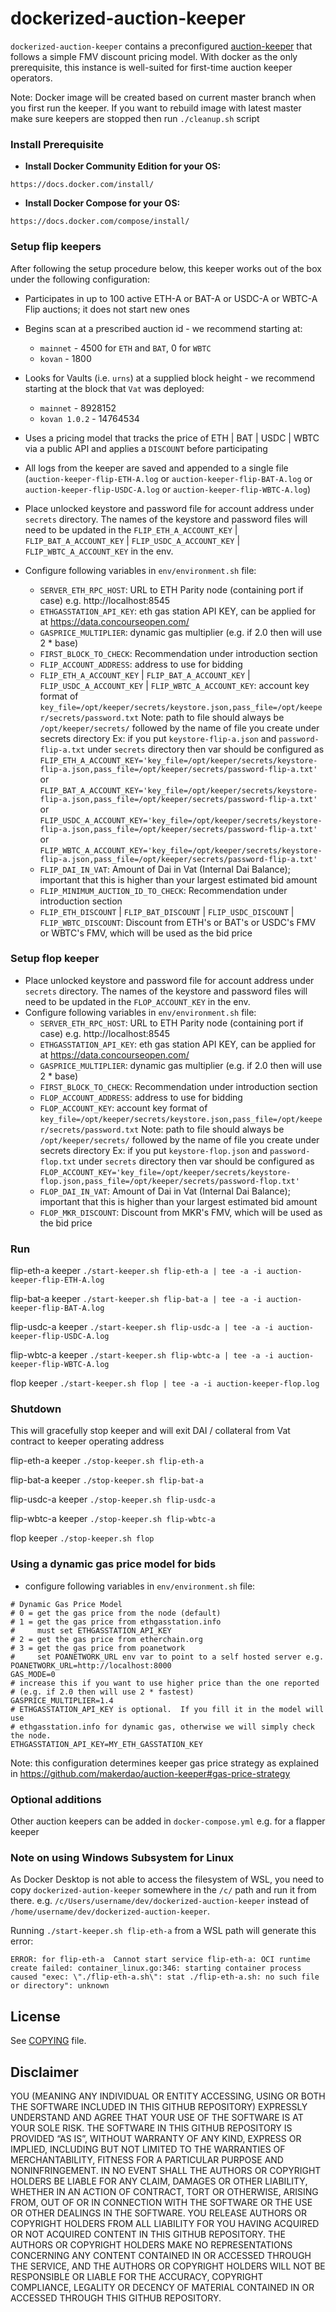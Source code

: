 # dockerized-auction-keeper

`dockerized-auction-keeper` contains a preconfigured [auction-keeper](https://github.com/makerdao/auction-keeper) that follows a simple FMV discount pricing model. With docker as the only prerequisite, this instance is well-suited for first-time auction keeper operators.

Note: Docker image will be created based on current master branch when you first run the keeper. If you want to rebuild image
with latest master make sure keepers are stopped then run `./cleanup.sh` script

### Install Prerequisite

- **Install Docker Community Edition for your OS:**
```
https://docs.docker.com/install/
```
- **Install Docker Compose for your OS:**
```
https://docs.docker.com/compose/install/
```

### Setup flip keepers

After following the setup procedure below, this keeper works out of the box under the following configuration:
- Participates in up to 100 active ETH-A or BAT-A or USDC-A or WBTC-A Flip auctions; it does not start new ones
- Begins scan at a prescribed auction id - we recommend starting at:
  - `mainnet` - 4500 for `ETH` and `BAT`, 0 for `WBTC`
  - `kovan` - 1800
- Looks for Vaults (i.e. `urns`) at a supplied block height - we recommend starting at the block that `Vat` was deployed:
  - `mainnet` - 8928152
  - `kovan 1.0.2` - 14764534
- Uses a pricing model that tracks the price of ETH | BAT | USDC | WBTC via a public API and applies a `DISCOUNT` before participating
- All logs from the keeper are saved and appended to a single file (`auction-keeper-flip-ETH-A.log` or `auction-keeper-flip-BAT-A.log` or `auction-keeper-flip-USDC-A.log` or `auction-keeper-flip-WBTC-A.log`)

- Place unlocked keystore and password file for account address under `secrets` directory. The names of the keystore and password files will need to be updated in the `FLIP_ETH_A_ACCOUNT_KEY` | `FLIP_BAT_A_ACCOUNT_KEY` | `FLIP_USDC_A_ACCOUNT_KEY` | `FLIP_WBTC_A_ACCOUNT_KEY` in the env.
- Configure following variables in `env/environment.sh` file:
    - `SERVER_ETH_RPC_HOST`: URL to ETH Parity node (containing port if case) e.g. http://localhost:8545
    - `ETHGASSTATION_API_KEY`: eth gas station API KEY, can be applied for at https://data.concourseopen.com/
    - `GASPRICE_MULTIPLIER`: dynamic gas multiplier (e.g. if 2.0 then will use 2 * base)
    - `FIRST_BLOCK_TO_CHECK`: Recommendation under introduction section
    - `FLIP_ACCOUNT_ADDRESS`: address to use for bidding
    - `FLIP_ETH_A_ACCOUNT_KEY` | `FLIP_BAT_A_ACCOUNT_KEY` | `FLIP_USDC_A_ACCOUNT_KEY` | `FLIP_WBTC_A_ACCOUNT_KEY`: account key format of `key_file=/opt/keeper/secrets/keystore.json,pass_file=/opt/keeper/secrets/password.txt`
    Note: path to file should always be `/opt/keeper/secrets/` followed by the name of file you create under secrets directory
    Ex: if you put `keystore-flip-a.json` and `password-flip-a.txt` under `secrets` directory then var should be configured as
    `FLIP_ETH_A_ACCOUNT_KEY='key_file=/opt/keeper/secrets/keystore-flip-a.json,pass_file=/opt/keeper/secrets/password-flip-a.txt'`
    or
    `FLIP_BAT_A_ACCOUNT_KEY='key_file=/opt/keeper/secrets/keystore-flip-a.json,pass_file=/opt/keeper/secrets/password-flip-a.txt'`
    or
    `FLIP_USDC_A_ACCOUNT_KEY='key_file=/opt/keeper/secrets/keystore-flip-a.json,pass_file=/opt/keeper/secrets/password-flip-a.txt'`
    or
    `FLIP_WBTC_A_ACCOUNT_KEY='key_file=/opt/keeper/secrets/keystore-flip-a.json,pass_file=/opt/keeper/secrets/password-flip-a.txt'`
    - `FLIP_DAI_IN_VAT`: Amount of Dai in Vat (Internal Dai Balance); important that this is higher than your largest estimated bid amount
    - `FLIP_MINIMUM_AUCTION_ID_TO_CHECK`: Recommendation under introduction section
    - `FLIP_ETH_DISCOUNT` | `FLIP_BAT_DISCOUNT` | `FLIP_USDC_DISCOUNT` | `FLIP_WBTC_DISCOUNT`: Discount from ETH's or BAT's or USDC's FMV or WBTC's FMV, which will be used as the bid price

### Setup flop keeper

- Place unlocked keystore and password file for account address under `secrets` directory. The names of the keystore and password files will need to be updated in the `FLOP_ACCOUNT_KEY` in the env.
- Configure following variables in `env/environment.sh` file:
    - `SERVER_ETH_RPC_HOST`: URL to ETH Parity node (containing port if case) e.g. http://localhost:8545
    - `ETHGASSTATION_API_KEY`: eth gas station API KEY, can be applied for at https://data.concourseopen.com/
    - `GASPRICE_MULTIPLIER`: dynamic gas multiplier (e.g. if 2.0 then will use 2 * base)
    - `FIRST_BLOCK_TO_CHECK`: Recommendation under introduction section
    - `FLOP_ACCOUNT_ADDRESS`: address to use for bidding
    - `FLOP_ACCOUNT_KEY`: account key format of `key_file=/opt/keeper/secrets/keystore.json,pass_file=/opt/keeper/secrets/password.txt`
    Note: path to file should always be `/opt/keeper/secrets/` followed by the name of file you create under secrets directory
    Ex: if you put `keystore-flop.json` and `password-flop.txt` under `secrets` directory then var should be configured as
    `FLOP_ACCOUNT_KEY='key_file=/opt/keeper/secrets/keystore-flop.json,pass_file=/opt/keeper/secrets/password-flop.txt'`
    - `FLOP_DAI_IN_VAT`: Amount of Dai in Vat (Internal Dai Balance); important that this is higher than your largest estimated bid amount
    - `FLOP_MKR_DISCOUNT`: Discount from MKR's FMV, which will be used as the bid price

### Run

flip-eth-a keeper
`./start-keeper.sh flip-eth-a | tee -a -i auction-keeper-flip-ETH-A.log`

flip-bat-a keeper
`./start-keeper.sh flip-bat-a | tee -a -i auction-keeper-flip-BAT-A.log`

flip-usdc-a keeper
`./start-keeper.sh flip-usdc-a | tee -a -i auction-keeper-flip-USDC-A.log`

flip-wbtc-a keeper
`./start-keeper.sh flip-wbtc-a | tee -a -i auction-keeper-flip-WBTC-A.log`

flop keeper
`./start-keeper.sh flop | tee -a -i auction-keeper-flop.log`

### Shutdown
This will gracefully stop keeper and will exit DAI / collateral from Vat contract to keeper operating address

flip-eth-a keeper
`./stop-keeper.sh flip-eth-a`

flip-bat-a keeper
`./stop-keeper.sh flip-bat-a`

flip-usdc-a keeper
`./stop-keeper.sh flip-usdc-a`

flip-wbtc-a keeper
`./stop-keeper.sh flip-wbtc-a`

flop keeper
`./stop-keeper.sh flop`

### Using a dynamic gas price model for bids

- configure following variables in `env/environment.sh` file:
```
# Dynamic Gas Price Model
# 0 = get the gas price from the node (default)
# 1 = get the gas price from ethgasstation.info
#     must set ETHGASSTATION_API_KEY
# 2 = get the gas price from etherchain.org
# 3 = get the gas price from poanetwork
#     set POANETWORK_URL env var to point to a self hosted server e.g. POANETWORK_URL=http://localhost:8000
GAS_MODE=0
# increase this if you want to use higher price than the one reported
# (e.g. if 2.0 then will use 2 * fastest)
GASPRICE_MULTIPLIER=1.4
# ETHGASSTATION_API_KEY is optional.  If you fill it in the model will use
# ethgasstation.info for dynamic gas, otherwise we will simply check the node.
ETHGASSTATION_API_KEY=MY_ETH_GASSTATION_KEY
```  
Note: this configuration determines keeper gas price strategy as explained in https://github.com/makerdao/auction-keeper#gas-price-strategy 

### Optional additions

Other auction keepers can be added in `docker-compose.yml` e.g. for a flapper keeper

### Note on using Windows Subsystem for Linux
As Docker Desktop is not able to access the filesystem of WSL, you need to copy `dockerized-aution-keeper` somewhere in the `/c/` path and run it from there. e.g. `/c/Users/username/dev/dockerized-auction-keeper` instead of `/home/username/dev/dockerized-auction-keeper`. 

Running `./start-keeper.sh flip-eth-a` from a WSL path will generate this error:
```
ERROR: for flip-eth-a  Cannot start service flip-eth-a: OCI runtime create failed: container_linux.go:346: starting container process caused "exec: \"./flip-eth-a.sh\": stat ./flip-eth-a.sh: no such file or directory": unknown
```

## License
See [COPYING](https://github.com/makerdao/dockerized-auction-keeper/blob/master/COPYING) file.

## Disclaimer
YOU (MEANING ANY INDIVIDUAL OR ENTITY ACCESSING, USING OR BOTH THE SOFTWARE INCLUDED IN THIS GITHUB REPOSITORY) EXPRESSLY UNDERSTAND AND AGREE THAT YOUR USE OF THE SOFTWARE IS AT YOUR SOLE RISK. THE SOFTWARE IN THIS GITHUB REPOSITORY IS PROVIDED “AS IS”, WITHOUT WARRANTY OF ANY KIND, EXPRESS OR IMPLIED, INCLUDING BUT NOT LIMITED TO THE WARRANTIES OF MERCHANTABILITY, FITNESS FOR A PARTICULAR PURPOSE AND NONINFRINGEMENT. IN NO EVENT SHALL THE AUTHORS OR COPYRIGHT HOLDERS BE LIABLE FOR ANY CLAIM, DAMAGES OR OTHER LIABILITY, WHETHER IN AN ACTION OF CONTRACT, TORT OR OTHERWISE, ARISING FROM, OUT OF OR IN CONNECTION WITH THE SOFTWARE OR THE USE OR OTHER DEALINGS IN THE SOFTWARE. YOU RELEASE AUTHORS OR COPYRIGHT HOLDERS FROM ALL LIABILITY FOR YOU HAVING ACQUIRED OR NOT ACQUIRED CONTENT IN THIS GITHUB REPOSITORY. THE AUTHORS OR COPYRIGHT HOLDERS MAKE NO REPRESENTATIONS CONCERNING ANY CONTENT CONTAINED IN OR ACCESSED THROUGH THE SERVICE, AND THE AUTHORS OR COPYRIGHT HOLDERS WILL NOT BE RESPONSIBLE OR LIABLE FOR THE ACCURACY, COPYRIGHT COMPLIANCE, LEGALITY OR DECENCY OF MATERIAL CONTAINED IN OR ACCESSED THROUGH THIS GITHUB REPOSITORY.
